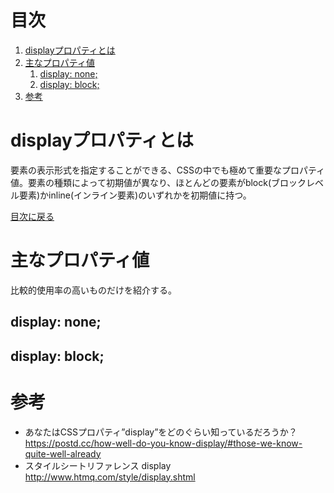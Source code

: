 # 目次
1. [displayプロパティとは](#displayプロパティとは)
2. [主なプロパティ値](#主なプロパティ値)  
    1. [display: none;](#displaynone)
    2. [display: block;](#displayblock)
3. [参考](#参考)

# displayプロパティとは
要素の表示形式を指定することができる、CSSの中でも極めて重要なプロパティ値。要素の種類によって初期値が異なり、ほとんどの要素がblock(ブロックレベル要素)かinline(インライン要素)のいずれかを初期値に持つ。

[目次に戻る](#目次)

# 主なプロパティ値
比較的使用率の高いものだけを紹介する。

## display: none;

## display: block;

# 参考
- あなたはCSSプロパティ”display”をどのぐらい知っているだろうか？  
https://postd.cc/how-well-do-you-know-display/#those-we-know-quite-well-already
- スタイルシートリファレンス display  
http://www.htmq.com/style/display.shtml
